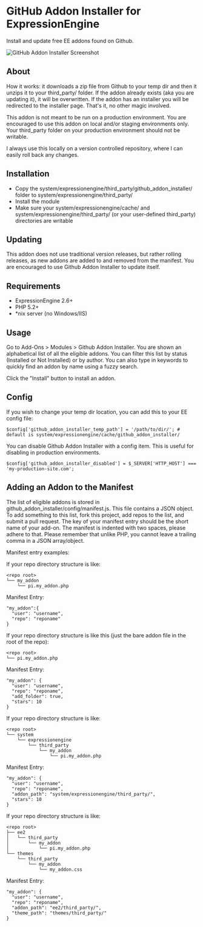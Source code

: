 # GitHub Addon Installer for ExpressionEngine

Install and update free EE addons found on Github.

![GitHub Addon Installer Screenshot](http://f.cl.ly/items/0b1z031o2l3g2X221E1Z/Screen%20shot%202011-07-04%20at%2012.09.38%20PM.png)

## About

How it works: it downloads a zip file from Github to your temp dir and then it unzips it to your third_party/ folder. If the addon already exists (aka you are updating it), it will be overwritten. If the addon has an installer you will be redirected to the installer page. That's it, no other magic involved.

This addon is not meant to be run on a production environment. You are encouraged to use this addon on local and/or staging environments only. Your third_party folder on your production environment should not be writable.

I always use this locally on a version controlled repository, where I can easily roll back any changes.

## Installation

* Copy the system/expressionengine/third_party/github_addon_installer/ folder to system/expressionengine/third_party/
* Install the module
* Make sure your system/expressionengine/cache/ and system/expressionengine/third_party/ (or your user-defined third_party) directories are writable

## Updating

This addon does not use traditional version releases, but rather rolling releases, as new addons are added to and removed from the manifest. You are encouraged to use Github Addon Installer to update itself.

## Requirements

* ExpressionEngine 2.6+
* PHP 5.2+
* *nix server (no Windows/IIS)

## Usage

Go to Add-Ons > Modules > Github Addon Installer. You are shown an alphabetical list of all the eligible addons. You can filter this list by status (Installed or Not Installed) or by author. You can also type in keywords to quickly find an addon by name using a fuzzy search.

Click the "Install" button to install an addon.

## Config

If you wish to change your temp dir location, you can add this to your EE config file:

    $config['github_addon_installer_temp_path'] = '/path/to/dir/'; # default is system/expressionengine/cache/github_addon_installer/

You can disable Github Addon Installer with a config item. This is useful for disabling in production environments.

    $config['github_addon_installer_disabled'] = $_SERVER['HTTP_HOST'] === 'my-production-site.com';

## Adding an Addon to the Manifest

The list of eligible addons is stored in github_addon_installer/config/manifest.js. This file contains a JSON object. To add something to this list, fork this project, add repos to the list, and submit a pull request. The key of your manifest entry should be the short name of your add-on. The manifest is indented with two spaces, please adhere to that. Please remember that unlike PHP, you cannot leave a trailing comma in a JSON array/object.

Manifest entry examples:

If your repo directory structure is like:

    <repo root>
    └── my_addon
        └── pi.my_addon.php

Manifest Entry:

    "my_addon":{
      "user": "username",
      "repo": "reponame"
    }

If your repo directory structure is like this (just the bare addon file in the root of the repo):

    <repo root>
    └── pi.my_addon.php

Manifest Entry:

    "my_addon": {
      "user": "username",
      "repo": "reponame",
      "add_folder": true,
      "stars": 10
    }

If your repo directory structure is like:

    <repo root>
    └── system
        └── expressionengine
            └── third_party
                └── my_addon
                    └── pi.my_addon.php

Manifest Entry:

    "my_addon": {
      "user": "username",
      "repo": "reponame",
      "addon_path": "system/expressionengine/third_party/",
      "stars": 10
    }

If your repo directory structure is like:

    <repo root>
    ├── ee2
    │   └── third_party
    │       └── my_addon
    │           └── pi.my_addon.php
    └── themes
        └── third_party
            └── my_addon
                └── my_addon.css

Manifest Entry:

    "my_addon": {
      "user": "username",
      "repo": "reponame",
      "addon_path": "ee2/third_party/",
      "theme_path": "themes/third_party/"
    }
